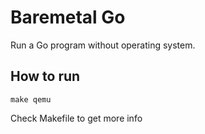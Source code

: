# Baremetal Go
Run a Go program without operating system.

## How to run
```
make qemu
```
Check Makefile to get more info
